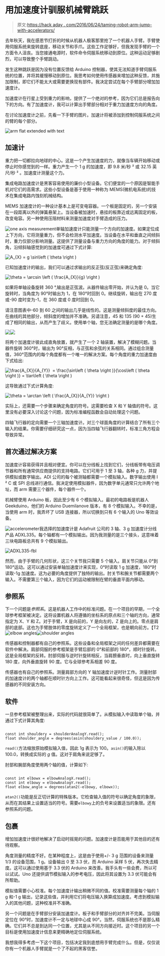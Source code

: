 # 用加速度计驯服机械臂跳跃

> 原文:[https://hack aday . com/2016/06/24/taming-robot-arm-jump-with-accelerators/](https://hackaday.com/2016/06/24/taming-robot-arm-jump-with-accelerometers/)

去年秋天，我在感恩节打折的时候从机器人极客那里抢了一个机器人手臂。手臂使用伺服系统来旋转底座，移动关节和手爪。这些工作足够好，但我发现手臂的一个方面令人沮丧。当您接通电源时，软件命令伺服系统移动到原位。这种运动足够剧烈，可以导致整个手臂跳动。

发生这种跳跃是因为没有位置反馈给 Arduino 控制器，使其无法知道手臂伺服系统的位置，并将其缓慢移动到原位。我思考如何使用传感器来增加这种反馈，并施加限制，即它们不能太大或需要更换现有部件。我决定尝试在每个手臂部分增加加速度计。

加速度计在行星上受到重力的影响，提供了一个绝对的参考，因为它们总是报告向下的方向。有了加速度计，我可以计算出手臂部分相对于重力加速度方向的角度。

在讨论加速度计之前，先看一下手臂的图片。加速计将被添加到控制伺服系统之间的臂的每个部分。

![arm flat extended with text](../Images/96c2532552992e792a495f4d947730b7.png)

## 加速计

重力把一切都拉向地球的中心。这是一个产生加速度的力，就像当车辆开始移动或停止时你感觉到的一样。重力产生一个 1 g 的加速度，即 9.8 米/秒 ² 或 32.15 英尺/秒 ² 。加速度计测量这个力。

集成电路加速度计是黑客容易使用的廉价小型设备。它们便宜的一个原因是智能手机对它们的高需求。这些小型设备是基于使用一种称为 MEMS(微机电系统)的技术在集成电路内蚀刻机械结构。

MEMS 加速度计的一种设计基本上是可变电容器。一个板是固定的，另一个安装在一段距离以外的弹簧悬架上。当设备被加速时，悬挂的板靠近或远离固定的板，改变电容。另一种使用压阻材料来测量加速度对手臂造成的压力。

![one axis measurement](../Images/6ebb175db75a9e47552e7ff6d68175f6.png)单轴加速度计只能测量一个方向的加速度。如果定位成上下方向，它将测量重力，但不会检测水平加速度。当设备在水平和垂直之间倾斜时，重力仅部分影响测量。这提供了测量设备与重力方向的角度的能力。对于倾斜角，沿倾斜轴感觉到的加速度可通过下式计算:

![A_{X} = g \sin\left ( \theta \right )  ](../Images/ade2391d7c15d1ef69b3d063bcb0c9ee.png)

已知加速度计的输出，我们可以通过求输出的反正弦(反正弦)来确定角度:

![\theta = \arcsin \left ( \frac{A_{X}}{g} \right )  ](../Images/7e8e7a4248be707550c3c096da4b59f7.png)

如果将单轴设备旋转 360 °,输出是正弦波。从器件输出零开始，并认为是 0。当它旋转时，当角度为 90°时输出为 1，在 180°时回到 0。继续旋转，输出在 270 度或-90 度时变为-1，在 360 度或 0 度时回到 0。

请注意图表中-60 到 60 之间的输出几乎是线性的。这是测量倾斜度的最佳方向。在曲线的其他部分，倾斜度的增加并不准确。另请注意，45 和 135 (90 + 45)生成了相同的输出，从而产生了歧义。使用单个轴，您无法确定测量的是哪个角度。

[![](../Images/1bc32cedb32ed4bcc0722a35af0ec831.png)](https://hackaday.com/2016/06/24/taming-robot-arm-jump-with-accelerometers/angle-of-inclination-2/)[![](../Images/2b5723af5a26e2b2fd0917b4687ab816.png)](https://hackaday.com/2016/06/24/taming-robot-arm-jump-with-accelerometers/dual-axis-angle-of-inclination/)

将两个加速度计彼此成直角放置，就产生了一个 2 轴装置，解决了模糊问题。当器件旋转 360°时，输出为 90°反相，与正弦和余弦的关系相同。通过组合测量值，360°范围内的每个角度都有一个唯一的解决方案。每个角度的重力加速度由下式给出:

![\frac{A_{X}}{A_{Y}}  = \frac{\sin\left ( \theta \right )}{\cos\left ( \theta \right )} = \tan\left ( \theta \right )](../Images/5ccd276dccdb02e2df70c31f35936abf.png)

这导致通过下式计算角度:

![\theta = \arctan \left ( \frac{A_{X}}{A_{Y}} \right )  ](../Images/742b3d58bdaef1f90340419df78fb0a3.png)

实际上，还需要一个步骤来确定角度的符号。这需要检查 X 和 Y 轴值的符号。这里没有必要深入讨论这个问题，因为标准编程函数会自动处理这个问题。

四轴飞行器的定向需要一个三轴加速度计。对三个球面角度的计算结合了所有三个输入的结果。你需要仔细研究这一点，因为当四轴飞行器翻转时，标准三角方程会导致异常。

## 首次通过解决方案

加速度计容易获得并且相对便宜。你可以在分线板上找到它们，分线板带有电压调节器和所有通常供应商提供的支持电路。它们可用于 1 至 3 轴，各种 g 力，并提供模拟或数字输出。ADI 公司的每个被测轴都需要一个模拟输入。数字输出使用 I ² C 或 SPI 总线进行通信。我决定使用模拟器件，因为数字单元通常只允许两个地址，而 arm 需要三个器件，每个器件一个。

机械臂使用 Arduino 板，因此至少有 6 个模拟输入。最初的电路板是机器人 Geekduino，他们的 Arduino Duemilanove 版本，有 8 个模拟输入。不幸的是，当使用 arm 时，我弄坏了 USB 连接器，所以切换到只有 6 个输入的 Uno 等效设备。

![accelerometer](../Images/756db8c0f2cdc1a0c4a323f346de9f91.png)我选择的加速度计是 Adafruit 公司的 3 轴、3 g 加速度计分线产品 ADXL335。每个轴都有一个模拟输出。因为我测量的是三个接头，这意味着三块电路板总共有 9 个模拟输出。

![ADXL335-fbl](../Images/0462231bdb4439a5c17e8b1536f6f566.png)

然而，由于手臂的几何形状，这三个关节我只需要 5 个输入。肩关节只能从 0°到 180°运动。这可以通过安装单轴加速度计来实现，0°时读取 1 g 加速度，180°时读取-1g 加速度。这为必要的角度提供了独特的输出。肘关节和腕关节都需要两个输入。不需要第三个输入，因为它们的运动被限制在臂的垂直平面内移动。

## 参照系

下一个问题是*参照系*。这是机器人工作中的标准问题。在一个项目的早期，一个全球参考框架被决定。这将设置机器人将遵循的坐标系的原点和三个轴的方向，通常指定为 X、Y 和 Z。对于手臂，X 是向前的，Y 是向左的，Z 是向上的。零点是肩部的底部。这也为手臂肢体的零度旋转定义了一个全局框架，也是朝向前方。【T2![elbow angles](../Images/41c97c4114b066230e8cf323c1633c0f.png)![shoulder angles](../Images/1ab50a786742605914b3de21f4ead7a2.png)

传感器和控制器都有自己的参照系。这些设备和全局框架之间的任何差异都需要在软件中解决。肩部伺服的参考框架是手臂后部的 0°和前部的 180°，顺时针旋转。这是全局框架的反转。肘部伺服与逆时针旋转相反，当肩膀垂直时，向上垂直旋转 180 度，向外垂直旋转 90 度。它与全球参考系相差 90 度。

传感器也有自己的参照系。测量肩部方向的 Y 轴加速度计逆时针工作。测量肘部的加速度计的两个轴都在顺时针方向上工作。这可能看起来很奇怪，但这是因为传感器的不同安装方向。

## 软件

一旦参考框架被整理出来，实际的代码就很简单了。从模拟输入中读取单个轴，并通过下式计算其角度:

```

const int shouldery = shoulderAnalogY.read();
float shoulder_angle = degrees(asin(shouldery_value / 100.0));

```

`read()`方法缩放原始模拟输入值，因此 1g 表示为 100。`asin()`的输入除以 100.0，转换成实际的 *g* 值。这对于肩角来说足够了。

肘部和腕部角度使用两个轴的值，计算如下:

```

const int elbowx = elbowAnalogX.read();
const int elbowy = elbowAnalogY.read();
float elbow_angle = degrees(atan2(-elbowy, elbowx));

```

`atan2()`功能是反正切计算的特殊版本。它检查输入值的符号以确定角度的象限，从而在其结果上设置适当的符号。需要`elbowy`上的负号来设置适当的象限。还有参照系的问题。

## 包裹

增加加速度计很好地解决了启动时摇晃的问题。加速度计是否能用于其他目的还有待观察。

角度测量的精度不好。在某种程度上，这是由于使用+/- 3 g 范围的设备来测量 1/3 的设备范围，1 g。设备输出 0 至 3.3 伏，而 Arduino 采样 5 伏，再次失去精度。这可以通过使用基于 3.3 伏的 Arduino 来改善。我手头有一些会费，所以可以试试。Uno 还提供调节模拟输入的参考电压，因此将其设置为 3.3 伏可能会有所帮助。

模拟值需要小心校准。每个加速度计输出稍微不同的值。校准需要测量每个轴的 1 g 和-1 g 输出，记录这些值，并利用它们将电压输入换算成加速度。考虑到模拟输入的其他问题，这种校准并不准确。

另一个问题是在手臂部分安装加速度计。板子和手臂部分的对齐并不完美。当伺服定位在 90°时，加速度计不一定与地球中心成 90°。当然，伺服系统也不是那么精确。它们并不总是到达同一个位置，尤其是从不同方向接近时。这个项目的另一个目标是使用加速度计信息来更精确地定位伺服系统。

我想我得多考虑一下这个项目，包括决定我到底想用手臂完成什么。但是，仅仅说你有一个机器人手臂就是一个了不起的黑客信誉。